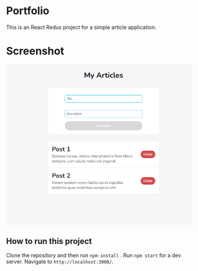 # Portfolio

This is an React Redux project for a simple article application.

# Screenshot

![romy logo](https://github.com/codebangla/react-redux-article/blob/master/public/react-redux-article-demo.png)

## How to run this project

Clone the repository and then run `npm-install` .
Run `npm start` for a dev server. Navigate to `http://localhost:3000/`.